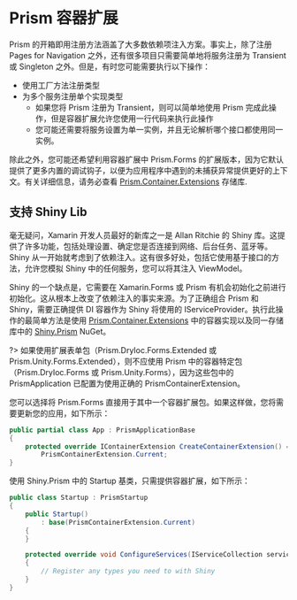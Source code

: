 # Prism 容器扩展

Prism 的开箱即用注册方法涵盖了大多数依赖项注入方案。事实上，除了注册 Pages for Navigation 之外，还有很多项目只需要简单地将服务注册为 Transient 或 Singleton 之外。但是，有时您可能需要执行以下操作：

- 使用工厂方法注册类型
- 为多个服务注册单个实现类型
  - 如果您将 Prism 注册为 Transient，则可以简单地使用 Prism 完成此操作，但是容器扩展允许您使用一行代码来执行此操作
  - 您可能还需要将服务设置为单一实例，并且无论解析哪个接口都使用同一实例。

除此之外，您可能还希望利用容器扩展中 Prism.Forms 的扩展版本，因为它默认提供了更多内置的调试钩子，以便为应用程序中遇到的未捕获异常提供更好的上下文。有关详细信息，请务必查看 [Prism.Container.Extensions](https://github.com/dansiegel/Prism.Container.Extensions) 存储库.

## 支持 Shiny Lib

毫无疑问，Xamarin 开发人员最好的新库之一是 Allan Ritchie 的 Shiny 库。这提供了许多功能，包括处理设置、确定您是否连接到网络、后台任务、蓝牙等。Shiny 从一开始就考虑到了依赖注入。这有很多好处，包括它使用基于接口的方法，允许您模拟 Shiny 中的任何服务，您可以将其注入 ViewModel。

Shiny 的一个缺点是，它需要在 Xamarin.Forms 或 Prism 有机会初始化之前进行初始化。这从根本上改变了依赖注入的事实来源。为了正确组合 Prism 和 Shiny，需要正确提供 DI 容器作为 Shiny 将使用的 IServiceProvider。执行此操作的最简单方法是使用 [Prism.Container.Extensions](https://github.com/dansiegel/Prism.Container.Extensions) 中的容器实现以及同一存储库中的 [Shiny.Prism](https://www.nuget.org/packages/Shiny.Prism) NuGet。

?> 如果使用扩展表单包（Prism.DryIoc.Forms.Extended 或 Prism.Unity.Forms.Extended），则不应使用 Prism 中的容器特定包（Prism.DryIoc.Forms 或 Prism.Unity.Forms），因为这些包中的 PrismApplication 已配置为使用正确的 PrismContainerExtension。

您可以选择将 Prism.Forms 直接用于其中一个容器扩展包。如果这样做，您将需要更新您的应用，如下所示：

```cs
public partial class App : PrismApplicationBase
{
    protected override IContainerExtension CreateContainerExtension() =>
        PrismContainerExtension.Current;
}
```

使用 Shiny.Prism 中的 Startup 基类，只需提供容器扩展，如下所示：

```cs
public class Startup : PrismStartup
{
    public Startup()
        : base(PrismContainerExtension.Current)
    {
    }

    protected override void ConfigureServices(IServiceCollection services)
    {
        // Register any types you need to with Shiny
    }
}
```

